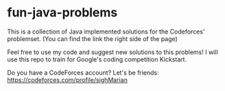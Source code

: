 # fun-java-problems

This is a collection of Java implemented solutions for the Codeforces' problemset. (You can find the link the right side of the page)

Feel free to use my code and suggest new solutions to this problems! I will use this repo to train for Google's coding competition Kickstart.

Do you have a CodeForces account? Let's be friends: https://codeforces.com/profile/sighMarian